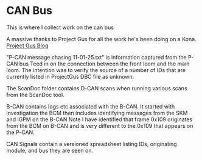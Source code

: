 # CAN Bus
This is where I collect work on the can bus

A massive thanks to Project Gus for all the work he's been doing on a Kona.  
[Project Gus Blog](https://www.projectgus.com/tag/ev-conversion-project.html)


"P-CAN message chasing 11-01-25.txt" is information captured from the P-CAN bus Teed in on the connection between the front loom and the main loom.
The intention was to verify the source of a number of IDs that are currently listed in ProjectGus DBC file as unknown.


The ScanDoc folder contains D-CAN scans when running various scans from the ScanDoc tool.

B-CAN contains logs etc associated with the B-CAN. It started with investigation the BCM then includes identifying messages from the SKM and IGPM on the B-CAN
Note I have identified that frame 0x109 originates from the BCM on B-CAN and is very different to the 0x109 that appears on the P-CAN.


CAN Signals contain a versioned spreadsheet listing IDs, originating module, and bus they are seen on.
